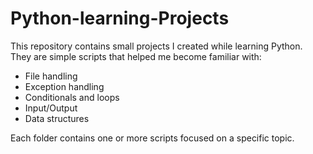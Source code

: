 # Python-learning-Projects 

This repository contains small projects I created while learning Python.  
They are simple scripts that helped me become familiar with:

- File handling  
- Exception handling  
- Conditionals and loops  
- Input/Output  
- Data structures

Each folder contains one or more scripts focused on a specific topic.
